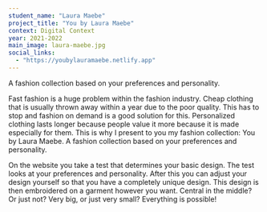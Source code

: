 ```yaml
---
student_name: "Laura Maebe"
project_title: "You by Laura Maebe"
context: Digital Context
year: 2021-2022
main_image: laura-maebe.jpg
social_links:
  - "https://youbylauramaebe.netlify.app"
---
```

A fashion collection based on your preferences and personality.

Fast fashion is a huge problem within the fashion industry. Cheap clothing that is usually thrown away within a year due to the poor quality. This has to stop and fashion on demand is a good solution for this. Personalized clothing lasts longer because people value it more because it is made especially for them. This is why I present to you my fashion collection: You by Laura Maebe. A fashion collection based on your preferences and personality.

On the website you take a test that determines your basic design. The test looks at your preferences and personality. After this you can adjust your design yourself so that you have a completely unique design. This design is then embroidered on a garment however you want. Central in the middle? Or just not? Very big, or just very small? Everything is possible!